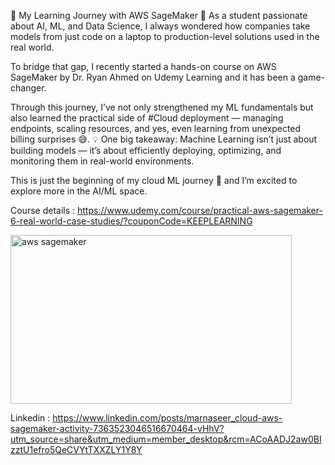 🌟 My Learning Journey with AWS SageMaker 🌟
As a student passionate about AI, ML, and Data Science, I always wondered how companies take models from just code on a laptop to production-level solutions used in the real world.

To bridge that gap, I recently started a hands-on course on AWS SageMaker by Dr. Ryan Ahmed on Udemy Learning and it has been a game-changer.

Through this journey, I’ve not only strengthened my ML fundamentals but also learned the practical side of #Cloud deployment — managing endpoints, scaling resources, and yes, even learning from unexpected billing surprises 😅.
💡 One big takeaway: Machine Learning isn’t just about building models — it’s about efficiently deploying, optimizing, and monitoring them in real-world environments.

This is just the beginning of my cloud ML journey 🚀 and I’m excited to explore more in the AI/ML space.

Course details : https://www.udemy.com/course/practical-aws-sagemaker-6-real-world-case-studies/?couponCode=KEEPLEARNING



<img width="450" height="270" alt="aws sagemaker" src="https://github.com/user-attachments/assets/3b988972-32c5-44f7-b423-57031608b868" />

Linkedin : https://www.linkedin.com/posts/marnaseer_cloud-aws-sagemaker-activity-7363523046516670464-vHhV?utm_source=share&utm_medium=member_desktop&rcm=ACoAADJ2aw0BIzztU1efro5QeCVYtTXXZLY1Y8Y
